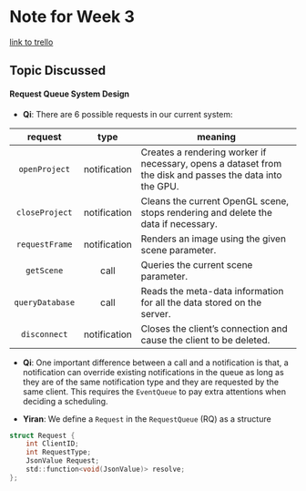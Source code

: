 # Note for Week 3

[link to trello](https://trello.com/invite/daxian2/0d1bdd82285db70339a7885d70934329)

## Topic Discussed
#### Request Queue System Design

* **Qi**: There are 6 possible requests in our current system: 

|request|type|meaning|
|:-:|:-:|---|
|`openProject`|notification|Creates a rendering worker if necessary, opens a dataset from the disk and passes the data into the GPU.|
|`closeProject`|notification|Cleans the current OpenGL scene, stops rendering and delete the data if necessary.|
|`requestFrame`|notification|Renders an image using the given scene parameter.|
|`getScene`|call|Queries the current scene parameter.|
|`queryDatabase`|call|Reads the meta-data information for all the data stored on the server.|
|`disconnect`|notification|Closes the client’s connection and cause the client to be deleted.|

* **Qi**: One important difference between a call and a notification is that, a notification can override existing notifications in the queue as long as they are of the same notification type and they are requested by the same client. This requires the `EventQueue` to pay extra attentions when deciding a scheduling. 

* **Yiran**: We define a `Request` in the `RequestQueue` (RQ) as a structure
```c
struct Request {
    int ClientID;
    int RequestType;
    JsonValue Request;
    std::function<void(JsonValue)> resolve;
};
```
